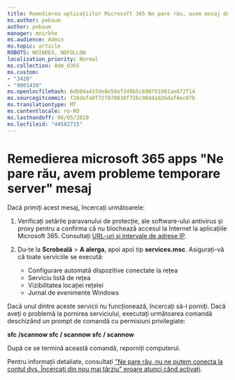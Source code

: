 ```yaml
---
title: Remedierea aplicațiilor Microsoft 365 Ne pare rău, avem mesaj de probleme temporare de server
ms.author: pebaum
author: pebaum
manager: mnirkhe
ms.audience: Admin
ms.topic: article
ROBOTS: NOINDEX, NOFOLLOW
localization_priority: Normal
ms.collection: Adm_O365
ms.custom:
- "3420"
- "9001430"
ms.openlocfilehash: 6db04a437de8e50af349b5c690791981ae872f14
ms.sourcegitcommit: f28dafa0f727870038f72bc904da926daf4ec07b
ms.translationtype: MT
ms.contentlocale: ro-RO
ms.lasthandoff: 06/05/2020
ms.locfileid: "44582715"
---
```

# <a name="fixing-the-microsoft-365-apps-sorry-we-are-having-temporary-server-issues-message"></a>Remedierea microsoft 365 apps "Ne pare rău, avem probleme temporare server" mesaj

Dacă primiți acest mesaj, încercați următoarele:

1. Verificați setările paravanului de protecție, ale software-ului antivirus și proxy pentru a confirma că nu blochează accesul la Internet la aplicațiile Microsoft 365. Consultați [URL-uri și intervale de adrese IP](https://docs.microsoft.com/office365/enterprise/urls-and-ip-address-ranges).

2. Du-te la **Scrobeală**  >  **A alerga**, apoi apoi tip **services.msc**. Asigurați-vă că toate serviciile se execută:
    - Configurare automată dispozitive conectate la rețea
    - Serviciu listă de rețea
    - Vizibilitatea locației rețelei
    - Jurnal de evenimente Windows

Dacă unul dintre aceste servicii nu funcționează, încercați să-l porniți. Dacă aveți o problemă la pornirea serviciului, executați următoarea comandă deschizând un prompt de comandă cu permisiuni privilegiate:

**sfc /scannow sfc / scannow sfc / scannow**

După ce se termină această comandă, reporniți computerul.

Pentru informații detaliate, consultați ["Ne pare rău, nu ne putem conecta la contul dvs. Încercați din nou mai târziu" eroare atunci când activați](https://docs.microsoft.com/office/troubleshoot/activation-installation/issue-when-activate-office-from-office-365).